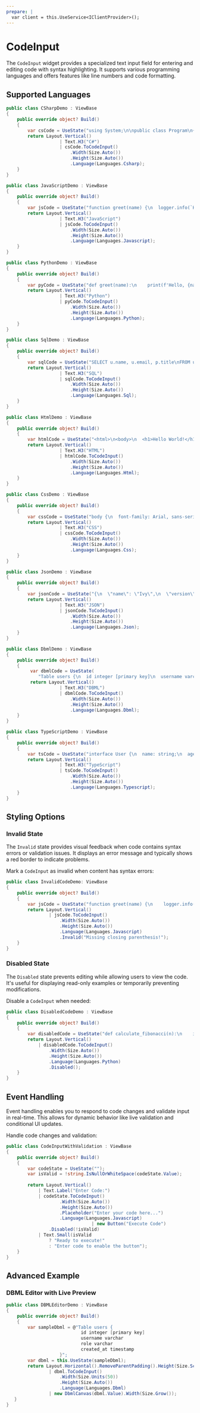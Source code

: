 ```yaml
---
prepare: |
  var client = this.UseService<IClientProvider>();
---
```

# CodeInput

<Ingress Text="Edit code with syntax highlighting, line numbers, and formatting support for multiple programming languages in a specialized input field." />

The `CodeInput` widget provides a specialized text input field for entering and editing code with syntax highlighting. 
It supports various programming languages and offers features like line numbers and code formatting.

## Supported Languages

```csharp demo-tabs ivy-bg
public class CSharpDemo : ViewBase
{
    public override object? Build()
    {    
        var csCode = UseState("using System;\n\npublic class Program\n{\n    static void Main()\n    {\n        Console.WriteLine(\"Hello, World!\");\n    }\n}");
        return Layout.Vertical()
                    | Text.H3("C#")
                    | csCode.ToCodeInput()
                        .Width(Size.Auto())
                        .Height(Size.Auto())
                        .Language(Languages.Csharp);
    }
}
```

```csharp demo-tabs ivy-bg
public class JavaScriptDemo : ViewBase 
{
    public override object? Build()
    {    
        var jsCode = UseState("function greet(name) {\n  logger.info(`Hello, ${name}!`);\n}\ngreet('World');");
        return Layout.Vertical()
                    | Text.H3("JavaScript")
                    | jsCode.ToCodeInput()
                        .Width(Size.Auto())
                        .Height(Size.Auto())
                        .Language(Languages.Javascript);
    }
}
```

```csharp demo-tabs ivy-bg
public class PythonDemo : ViewBase 
{
    public override object? Build()
    {    
        var pyCode = UseState("def greet(name):\n    print(f'Hello, {name}!')\n\ngreet('World')");
        return Layout.Vertical()
                    | Text.H3("Python")
                    | pyCode.ToCodeInput()
                        .Width(Size.Auto())
                        .Height(Size.Auto())
                        .Language(Languages.Python);
    }
}
```

```csharp demo-tabs ivy-bg
public class SqlDemo : ViewBase 
{
    public override object? Build()
    {    
        var sqlCode = UseState("SELECT u.name, u.email, p.title\nFROM users u\nJOIN posts p ON u.id = p.user_id\nWHERE u.active = true\nORDER BY p.created_at DESC;");
        return Layout.Vertical()
                    | Text.H3("SQL")
                    | sqlCode.ToCodeInput()
                        .Width(Size.Auto())
                        .Height(Size.Auto())
                        .Language(Languages.Sql);
    }
}
```

```csharp demo-tabs ivy-bg
public class HtmlDemo : ViewBase 
{
    public override object? Build()
    {    
        var htmlCode = UseState("<html>\n<body>\n  <h1>Hello World!</h1>\n</body>\n</html>");
        return Layout.Vertical()
                    | Text.H3("HTML")
                    | htmlCode.ToCodeInput()
                        .Width(Size.Auto())
                        .Height(Size.Auto())
                        .Language(Languages.Html);
    }
}
```

```csharp demo-tabs ivy-bg
public class CssDemo : ViewBase 
{
    public override object? Build()
    {    
        var cssCode = UseState("body {\n  font-family: Arial, sans-serif;\n  color: #333;\n}");
        return Layout.Vertical()
                    | Text.H3("CSS")
                    | cssCode.ToCodeInput()
                        .Width(Size.Auto())
                        .Height(Size.Auto())
                        .Language(Languages.Css);
    }
}
```

```csharp demo-tabs ivy-bg
public class JsonDemo : ViewBase 
{
    public override object? Build()
    {    
        var jsonCode = UseState("{\n  \"name\": \"Ivy\",\n  \"version\": \"1.0.0\",\n  \"features\": [\"syntax highlighting\", \"auto-complete\"],\n  \"config\": {\n    \"theme\": \"dark\",\n    \"fontSize\": 14\n  }\n}");
        return Layout.Vertical()
                    | Text.H3("JSON")
                    | jsonCode.ToCodeInput()
                        .Width(Size.Auto())
                        .Height(Size.Auto())
                        .Language(Languages.Json);
    }
}
```

```csharp demo-tabs ivy-bg
public class DbmlDemo : ViewBase 
{
    public override object? Build()
    {    
         var dbmlCode = UseState(
            "Table users {\n  id integer [primary key]\n  username varchar\n  role varchar\n  created_at timestamp\n}");
         return Layout.Vertical()
                    | Text.H3("DBML")
                    | dbmlCode.ToCodeInput()
                        .Width(Size.Auto())
                        .Height(Size.Auto())
                        .Language(Languages.Dbml);
    }
}
```

```csharp demo-tabs ivy-bg
public class TypeScriptDemo : ViewBase 
{
    public override object? Build()
    {    
        var tsCode = UseState("interface User {\n  name: string;\n  age: number;\n}\n\nconst user: User = { name: 'John', age: 30 };");
        return Layout.Vertical()
                    | Text.H3("TypeScript")
                    | tsCode.ToCodeInput()
                        .Width(Size.Auto())
                        .Height(Size.Auto())
                        .Language(Languages.Typescript);
    }
}
```

## Styling Options

### Invalid State
The `Invalid` state provides visual feedback when code contains syntax errors or validation issues. It displays an error message and typically shows a red border to indicate problems.

Mark a `CodeInput` as invalid when content has syntax errors:

```csharp demo-tabs ivy-bg
public class InvalidCodeDemo: ViewBase
{
    public override object? Build()
    {
        var jsCode = UseState("function greet(name) {\n    logger.info('Hello, ' + name);\n    return 'Welcome ' + name;\n}");
        return Layout.Vertical()
                | jsCode.ToCodeInput()
                    .Width(Size.Auto())
                    .Height(Size.Auto())
                    .Language(Languages.Javascript)
                    .Invalid("Missing closing parenthesis!");
    }
}
```

### Disabled State
The `Disabled` state prevents editing while allowing users to view the code. It's useful for displaying read-only examples or temporarily preventing modifications.

Disable a `CodeInput` when needed:

```csharp demo-tabs
public class DisabledCodeDemo : ViewBase
{
    public override object? Build()
    {
        var disabledCode = UseState("def calculate_fibonacci(n):\n    if n <= 1:\n        return n\n    return calculate_fibonacci(n-1) + calculate_fibonacci(n-2)\n\nresult = calculate_fibonacci(10)");
        return Layout.Vertical()
            | disabledCode.ToCodeInput()
                .Width(Size.Auto())
                .Height(Size.Auto())
                .Language(Languages.Python)
                .Disabled();
    }
}
```

## Event Handling

Event handling enables you to respond to code changes and validate input in real-time. This allows for dynamic behavior like live validation and conditional UI updates.

Handle code changes and validation:

```csharp demo-tabs ivy-bg
public class CodeInputWithValidation : ViewBase 
{
    public override object? Build()
    {        
        var codeState = UseState("");
        var isValid = !string.IsNullOrWhiteSpace(codeState.Value);
        
        return Layout.Vertical()
            | Text.Label("Enter Code:")
            | codeState.ToCodeInput()
                    .Width(Size.Auto())
                    .Height(Size.Auto())
                    .Placeholder("Enter your code here...")
                    .Language(Languages.Javascript)
                                | new Button("Execute Code")
                .Disabled(!isValid)
            | Text.Small(isValid 
                ? "Ready to execute!" 
                : "Enter code to enable the button");
    }
}
```

<WidgetDocs Type="Ivy.CodeInput" ExtensionTypes="Ivy.CodeInputExtensions" SourceUrl="https://github.com/Ivy-Interactive/Ivy-Framework/blob/main/Ivy/Widgets/Inputs/CodeInput.cs"/>

## Advanced Example

### DBML Editor with Live Preview

```csharp demo-tabs
public class DBMLEditorDemo : ViewBase
{
    public override object? Build()
    {
        var sampleDbml = @"Table users {
                            id integer [primary key]
                            username varchar
                            role varchar
                            created_at timestamp
                    }";
        var dbml = this.UseState(sampleDbml);
        return Layout.Horizontal().RemoveParentPadding().Height(Size.Screen())
                | dbml.ToCodeInput()
                    .Width(Size.Units(50))
                    .Height(Size.Auto())
                    .Language(Languages.Dbml)
                | new DbmlCanvas(dbml.Value).Width(Size.Grow());
   }
}
```